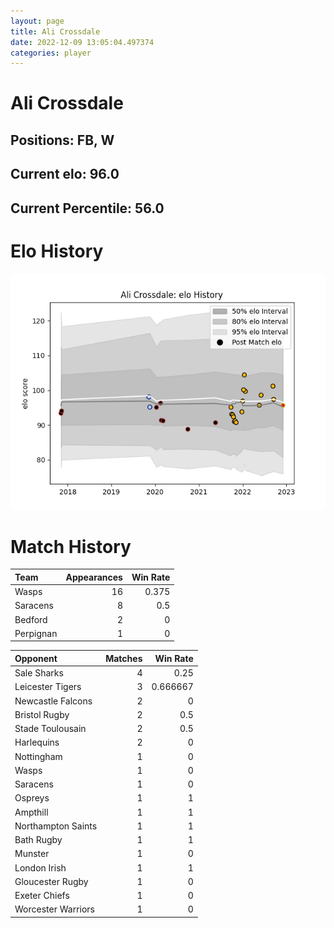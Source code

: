 ```yaml
---  
layout: page  
title: Ali Crossdale  
date: 2022-12-09 13:05:04.497374  
categories: player  
---
```

# Ali Crossdale

## Positions: FB, W

## Current elo: 96.0

## Current Percentile: 56.0

# Elo History


![elo history](history_AliCrossdale.png)
# Match History


| Team      |   Appearances |   Win Rate |
|:----------|--------------:|-----------:|
| Wasps     |            16 |      0.375 |
| Saracens  |             8 |      0.5   |
| Bedford   |             2 |      0     |
| Perpignan |             1 |      0     |

| Opponent           |   Matches |   Win Rate |
|:-------------------|----------:|-----------:|
| Sale Sharks        |         4 |   0.25     |
| Leicester Tigers   |         3 |   0.666667 |
| Newcastle Falcons  |         2 |   0        |
| Bristol Rugby      |         2 |   0.5      |
| Stade Toulousain   |         2 |   0.5      |
| Harlequins         |         2 |   0        |
| Nottingham         |         1 |   0        |
| Wasps              |         1 |   0        |
| Saracens           |         1 |   0        |
| Ospreys            |         1 |   1        |
| Ampthill           |         1 |   1        |
| Northampton Saints |         1 |   1        |
| Bath Rugby         |         1 |   1        |
| Munster            |         1 |   0        |
| London Irish       |         1 |   1        |
| Gloucester Rugby   |         1 |   0        |
| Exeter Chiefs      |         1 |   0        |
| Worcester Warriors |         1 |   0        |
